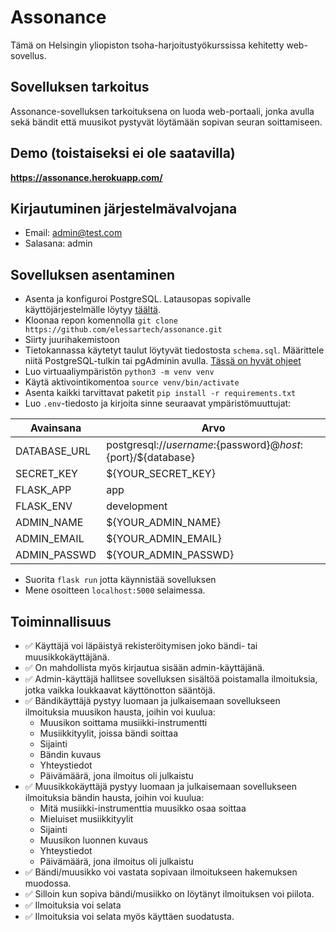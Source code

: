 # Assonance

Tämä on Helsingin yliopiston tsoha-harjoitustyökurssissa kehitetty web-sovellus. 

## Sovelluksen tarkoitus

Assonance-sovelluksen tarkoituksena on luoda web-portaali, jonka avulla sekä bändit että muusikot pystyvät löytämään sopivan seuran soittamiseen. 

## Demo (toistaiseksi ei ole saatavilla)

**https://assonance.herokuapp.com/**

## Kirjautuminen järjestelmävalvojana
 
 - Email: admin@test.com
 - Salasana: admin

 ## Sovelluksen asentaminen 

- Asenta ja konfiguroi PostgreSQL. Latausopas sopivalle käyttöjärjestelmälle löytyy [täältä].
- Kloonaa repon komennolla `git clone https://github.com/elessartech/assonance.git`
- Siirty juurihakemistoon
- Tietokannassa käytetyt taulut löytyvät tiedostosta `schema.sql`. Määrittele niitä PostgreSQL-tulkin tai pgAdminin avulla. [Tässä on hyvät ohjeet]
- Luo virtuaaliympäristön `python3 -m venv venv`
- Käytä aktivointikomentoa `source venv/bin/activate`
- Asenta kaikki tarvittavat paketit `pip install -r requirements.txt`
- Luo `.env`-tiedosto ja kirjoita sinne seuraavat ympäristömuuttujat:

| Avainsana | Arvo |
| ------ | ------ |
| DATABASE_URL  | postgresql://${username}:${password}@${host}:${port}/${database} |
| SECRET_KEY | ${YOUR_SECRET_KEY} |
| FLASK_APP | app |
| FLASK_ENV | development |
| ADMIN_NAME | ${YOUR_ADMIN_NAME} |
| ADMIN_EMAIL | ${YOUR_ADMIN_EMAIL} |
| ADMIN_PASSWD | ${YOUR_ADMIN_PASSWD} |
- Suorita `flask run` jotta käynnistää sovelluksen
- Mene osoitteen `localhost:5000` selaimessa.

## Toiminnallisuus

- ✅ Käyttäjä voi läpäistyä rekisteröitymisen joko bändi- tai muusikkokäyttäjänä. 
- ✅ On mahdollista myös kirjautua sisään admin-käyttäjänä.
- ✅ Admin-käyttäjä hallitsee sovelluksen sisältöä poistamalla ilmoituksia, jotka vaikka loukkaavat käyttönotton sääntöjä.
- ✅ Bändikäyttäjä pystyy luomaan ja julkaisemaan sovellukseen ilmoituksia muusikon hausta, joihin voi kuulua: 
    - Muusikon soittama musiikki-instrumentti
    - Musiikkityylit, joissa bändi soittaa
    - Sijainti
    - Bändin kuvaus
    - Yhteystiedot
    - Päivämäärä, jona ilmoitus oli julkaistu
- ✅ Muusikkokäyttäjä pystyy luomaan ja julkaisemaan sovellukseen ilmoituksia bändin hausta, joihin voi kuulua:
    - Mitä musiikki-instrumenttia muusikko osaa soittaa
    - Mieluiset musiikkityylit
    - Sijainti
    - Muusikon luonnen kuvaus
    - Yhteystiedot
    - Päivämäärä, jona ilmoitus oli julkaistu
- ✅ Bändi/muusikko voi vastata sopivaan ilmoitukseen hakemuksen muodossa.
- ✅ Silloin kun sopiva bändi/musiikko on löytänyt ilmoituksen voi piilota.
- ✅ Ilmoituksia voi selata
- ✅ Ilmoituksia voi selata myös käyttäen suodatusta. 

[täältä]: <https://www.postgresql.org/download/>
[Tässä on hyvät ohjeet]: <https://www.javatpoint.com/postgresql-create-table>